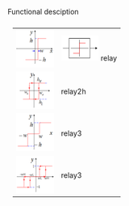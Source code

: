 Functional desciption 

 
 
 <table style="padding:10px">
  <tr>
    <td> 
         <img src="https://github.com/2dof/esp_control/blob/main/drawnings/relay_graph.png" width="75" height="75"></td>
 <td> 
        <img src="https://github.com/2dof/esp_control/blob/main/drawnings/relay_block.png" width="75" height="50">   relay   </td>
  </tr>
   <tr>
    <td> 
         <img src="https://github.com/2dof/esp_control/blob/main/drawnings/relay2h_graph.png" width="75" height="75"></td>
      
 <td> relay2h   </td>
  </tr>
   <tr>
    <td> 
         <img src="https://github.com/2dof/esp_control/blob/main/drawnings/relay3_graph.png" width="75" height="75"></td>
      
 <td> relay3  </td>
  </tr>
    <tr>
    <td> 
         <img src="https://github.com/2dof/esp_control/blob/main/drawnings/relay3h_graph.png" width="75" height="75"></td>
      
 <td> relay3  </td>
  </tr>
</table>

        
 
